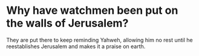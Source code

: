 # Why have watchmen been put on the walls of Jerusalem?

They are put there to keep reminding Yahweh, allowing him no rest until he reestablishes Jerusalem and makes it a praise on earth.

